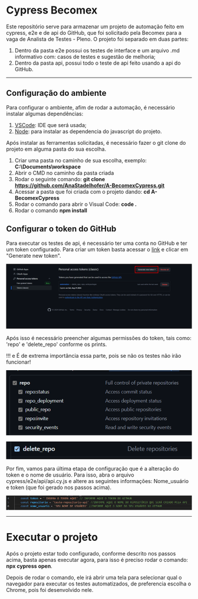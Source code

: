 
# Cypress Becomex

Este repositório serve para armazenar um projeto de automação feito em cypress, e2e e de api do GitHub, que foi solicitado pela Becomex para a vaga de Analista de Testes - Pleno.
O projeto foi separado em duas partes:
1. Dentro da pasta e2e possui os testes de interface e um arquivo .md informativo com: casos de testes e sugestão de melhoria;
2. Dentro da pasta api, possui todo o teste de api feito usando a api do GitHub.

----
## Configuração do ambiente

Para configurar o ambiente, afim de rodar a automação, é necessário instalar algumas dependências:

1. [VSCode](https://code.visualstudio.com/Download): IDE que será usada;
2. [Node](https://nodejs.org/en/download/package-manager): para instalar as dependencia do javascript do projeto.

Após instalar as ferramentas solicitadas, é necessário fazer o git clone do projeto em alguma pasta do sua escolha.

1. Criar uma pasta no caminho de sua escolha, exemplo: **C:\Documents\workspace**
2. Abrir o CMD no caminho da pasta criada
3. Rodar o seguinte comando: **git clone https://github.com/AnaStadelhofer/A-BecomexCypress.git**
4. Acessar a pasta que foi criada com o projeto dando: **cd A-BecomexCypress**
5. Rodar o comando para abrir o Visual Code: **code .**
6. Rodar o comando **npm install**


## Configurar o token do GitHub

Para executar os testes de api, é necessário ter uma conta no GitHub e ter um token configurado. Para criar um token basta acessar o [link](https://github.com/settings/tokens/) e clicar em "Generate new token". 

![Criar token](imgs-readme/image.png)

Após isso é necessário preencher algumas permissões do token, tais como: 'repo' e 'delete_repo' conforme os prints.

!!! e É de extrema importância essa parte, pois se não os testes não irão funcionar!

![repo](imgs-readme/image-1.png)

![delete_repo](imgs-readme/image-2.png)

Por fim, vamos para última etapa de configuração que é a alteração do token e o nome de usuário. Para isso, abra o arquivo cypress/e2e/api/api.cy.js e altere as seguintes informações: Nome_usuário e token (que foi gerado nos passos acima).

![alterar arquivo](imgs-readme/image3.png)

----
# Executar o projeto

Após o projeto estar todo configurado, conforme descrito nos passos acima, basta apenas executar agora, para isso é preciso rodar o comando: **npx cypress open**.

Depois de rodar o comando, ele irá abrir uma tela para selecionar qual o navegador para executar os testes automatizados, de preferencia escolha o Chrome, pois foi desenvolvido nele.

